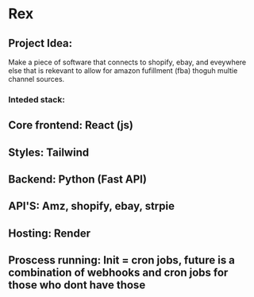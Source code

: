 # Rex

## Project Idea:
Make a piece of software that connects to shopify, ebay, and eveywhere else that is rekevant to allow
for amazon fufillment (fba) thoguh multie channel sources.


### Inteded stack:
## Core frontend: React (js)
## Styles: Tailwind
## Backend: Python (Fast API)
## API'S: Amz, shopify, ebay, strpie
## Hosting: Render
## Proscess running: Init = cron jobs, future is a combination of webhooks and cron jobs for those who dont have those
